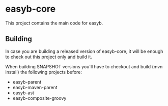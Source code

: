 easyb-core
==========
This project contains the main code for easyb.

Building
--------
In case you are building a released version of easyb-core, it will be enough to check out this project 
only and build it.

When building SNAPSHOT versions you'll have to checkout and build (mvn install) the following projects before:
- easyb-parent
- easyb-maven-parent
- easyb-ast
- easyb-composite-groovy
